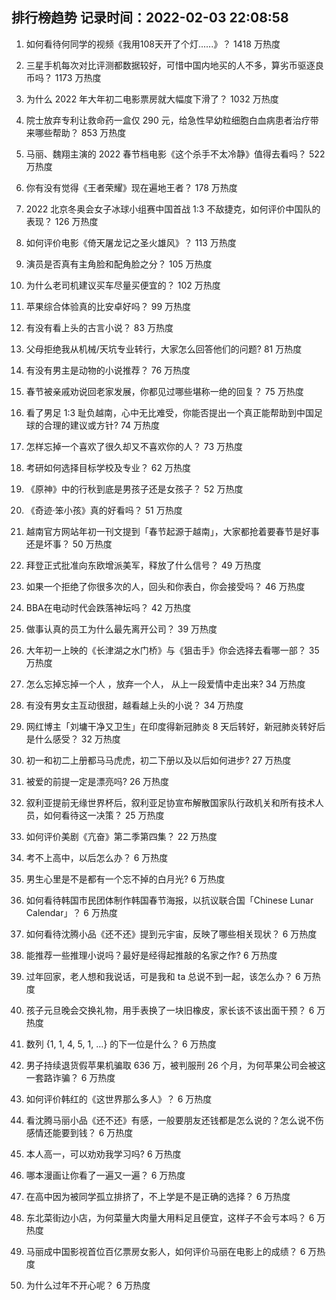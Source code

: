 
## 排行榜趋势 记录时间：2022-02-03 22:08:58
  
  1. 如何看待何同学的视频《我用108天开了个灯......》？ 1418 万热度
    
  2. 三星手机每次对比评测都数据较好，可惜中国内地买的人不多，算劣币驱逐良币吗？ 1173 万热度
    
  3. 为什么 2022 年大年初二电影票房就大幅度下滑了？ 1032 万热度
    
  4. 院士放弃专利让救命药一盒仅 290 元，给急性早幼粒细胞白血病患者治疗带来哪些帮助？ 853 万热度
    
  5. 马丽、魏翔主演的 2022 春节档电影《这个杀手不太冷静》值得去看吗？ 522 万热度
    
  6. 你有没有觉得《王者荣耀》现在遍地王者？ 178 万热度
    
  7. 2022 北京冬奥会女子冰球小组赛中国首战 1:3 不敌捷克，如何评价中国队的表现？ 126 万热度
    
  8. 如何评价电影《倚天屠龙记之圣火雄风》？ 113 万热度
    
  9. 演员是否真有主角脸和配角脸之分？ 105 万热度
    
  10. 为什么老司机建议买车尽量买便宜的？ 102 万热度
    
  11. 苹果综合体验真的比安卓好吗？ 99 万热度
    
  12. 有没有看上头的古言小说？ 83 万热度
    
  13. 父母拒绝我从机械/天坑专业转行，大家怎么回答他们的问题? 81 万热度
    
  14. 有没有男主是动物的小说推荐？ 76 万热度
    
  15. 春节被亲戚劝说回老家发展，你都见过哪些堪称一绝的回复？ 75 万热度
    
  16. 看了男足 1:3 耻负越南，心中无比难受，你能否提出一个真正能帮助到中国足球的合理的建议或方针? 74 万热度
    
  17. 怎样忘掉一个喜欢了很久却又不喜欢你的人？ 73 万热度
    
  18. 考研如何选择目标学校及专业？ 62 万热度
    
  19. 《原神》中的行秋到底是男孩子还是女孩子？ 52 万热度
    
  20. 《奇迹·笨小孩》真的好看吗？ 51 万热度
    
  21. 越南官方网站年初一刊文提到「春节起源于越南」，大家都抢着要春节是好事还是坏事？ 50 万热度
    
  22. 拜登正式批准向东欧增派美军，释放了什么信号？ 49 万热度
    
  23. 如果一个拒绝了你很多次的人，回头和你表白，你会接受吗？ 46 万热度
    
  24. BBA在电动时代会跌落神坛吗？ 42 万热度
    
  25. 做事认真的员工为什么最先离开公司？ 39 万热度
    
  26. 大年初一上映的《长津湖之水门桥》与《狙击手》你会选择去看哪一部？ 35 万热度
    
  27. 怎么忘掉忘掉一个人 ，放弃一个人， 从上一段爱情中走出来? 34 万热度
    
  28. 有没有男女主互动很甜，越看越上头的小说？ 34 万热度
    
  29. 网红博主「刘墉干净又卫生」在印度得新冠肺炎 8 天后转好，新冠肺炎转好后是什么感受？ 32 万热度
    
  30. 初一和初二上册都马马虎虎，初二下册以及以后如何进步? 27 万热度
    
  31. 被爱的前提一定是漂亮吗? 26 万热度
    
  32. 叙利亚提前无缘世界杯后，叙利亚足协宣布解散国家队行政机关和所有技术人员，如何看待这一决策？ 25 万热度
    
  33. 如何评价美剧《亢奋》第二季第四集？ 22 万热度
    
  34. 考不上高中，以后怎么办？ 6 万热度
    
  35. 男生心里是不是都有一个忘不掉的白月光? 6 万热度
    
  36. 如何看待韩国市民团体制作韩国春节海报，以抗议联合国「Chinese Lunar Calendar」？ 6 万热度
    
  37. 如何看待沈腾小品《还不还》提到元宇宙，反映了哪些相关现状？ 6 万热度
    
  38. 能推荐一些推理小说吗？最好是经得起推敲的名家之作? 6 万热度
    
  39. 过年回家，老人想和我说话，可是我和 ta 总说不到一起，该怎么办？ 6 万热度
    
  40. 孩子元旦晚会交换礼物，用手表换了一块旧橡皮，家长该不该出面干预？ 6 万热度
    
  41. 数列 {1, 1, 4, 5, 1, …} 的下一位是什么？ 6 万热度
    
  42. 男子持续退货假苹果机骗取 636 万，被判服刑 26 个月，为何苹果公司会被这一套路诈骗？ 6 万热度
    
  43. 如何评价韩红的《这世界那么多人》？ 6 万热度
    
  44. 看沈腾马丽小品《还不还》有感，一般要朋友还钱都是怎么说的？怎么说不伤感情还能要到钱？ 6 万热度
    
  45. 本人高一，可以劝劝我学习吗? 6 万热度
    
  46. 哪本漫画让你看了一遍又一遍？ 6 万热度
    
  47. 在高中因为被同学孤立排挤了，不上学是不是正确的选择？ 6 万热度
    
  48. 东北菜街边小店，为何菜量大肉量大用料足且便宜，这样子不会亏本吗？ 6 万热度
    
  49. 马丽成中国影视首位百亿票房女影人，如何评价马丽在电影上的成绩？ 6 万热度
    
  50. 为什么过年不开心呢？ 6 万热度
    